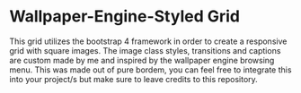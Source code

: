 # Wallpaper-Engine-Styled Grid
This grid utilizes the bootstrap 4 framework in order to create a responsive grid with square images.
The image class styles, transitions and captions are custom made by me and inspired by the wallpaper engine browsing menu.
This was made out of pure bordem, you can feel free to integrate this into your project/s but make sure to leave credits to this repository.
